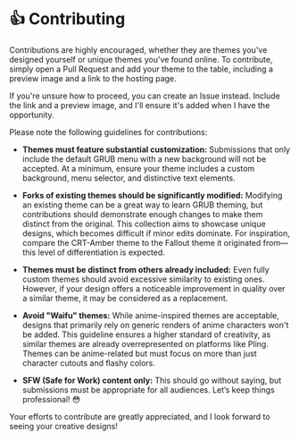 # 👍 Contributing

Contributions are highly encouraged, whether they are themes you've designed yourself or unique themes you've found online. To contribute, simply open a Pull Request and add your theme to the table, including a preview image and a link to the hosting page.  

If you're unsure how to proceed, you can create an Issue instead. Include the link and a preview image, and I'll ensure it's added when I have the opportunity.

Please note the following guidelines for contributions:

- **Themes must feature substantial customization:** Submissions that only include the default GRUB menu with a new background will not be accepted. At a minimum, ensure your theme includes a custom background, menu selector, and distinctive text elements.

- **Forks of existing themes should be significantly modified:** Modifying an existing theme can be a great way to learn GRUB theming, but contributions should demonstrate enough changes to make them distinct from the original. This collection aims to showcase unique designs, which becomes difficult if minor edits dominate. For inspiration, compare the CRT-Amber theme to the Fallout theme it originated from—this level of differentiation is expected.

- **Themes must be distinct from others already included:** Even fully custom themes should avoid excessive similarity to existing ones. However, if your design offers a noticeable improvement in quality over a similar theme, it may be considered as a replacement.

- **Avoid "Waifu" themes:** While anime-inspired themes are acceptable, designs that primarily rely on generic renders of anime characters won't be added. This guideline ensures a higher standard of creativity, as similar themes are already overrepresented on platforms like Pling. Themes can be anime-related but must focus on more than just character cutouts and flashy colors.

- **SFW (Safe for Work) content only:** This should go without saying, but submissions must be appropriate for all audiences. Let’s keep things professional! 😳  

Your efforts to contribute are greatly appreciated, and I look forward to seeing your creative designs!
